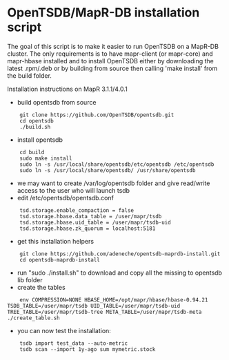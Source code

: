 OpenTSDB/MapR-DB installation script
====================================

The goal of this script is to make it easier to run OpenTSDB on a MapR-DB cluster.
The only requirements is to have mapr-client (or mapr-core) and mapr-hbase installed and to install OpenTSDB either by downloading the latest .rpm/.deb or by building from source then calling 'make install' from the build folder.

Installation instructions on MapR 3.1.1/4.0.1
- build opentsdb from source
```
	git clone https://github.com/OpenTSDB/opentsdb.git
	cd opentsdb
	./build.sh
```
- install opentsdb
```
	cd build
	sudo make install
	sudo ln -s /usr/local/share/opentsdb/etc/opentsdb /etc/opentsdb
	sudo ln -s /usr/local/share/opentsdb/ /usr/share/opentsdb
```
- we may want to create /var/log/opentsdb folder and give read/write access to the user who will launch tsdb
- edit /etc/opentsdb/opentsdb.conf
```
	tsd.storage.enable_compaction = false
	tsd.storage.hbase.data_table = /user/mapr/tsdb
	tsd.storage.hbase.uid_table = /user/mapr/tsdb-uid
	tsd.storage.hbase.zk_quorum = localhost:5181
```
- get this installation helpers
```
	git clone https://github.com/adeneche/opentsdb-maprdb-install.git
	cd opentsdb-maprdb-install
```
- run "sudo ./install.sh" to download and copy all the missing to opentsdb lib folder
- create the tables
```
	env COMPRESSION=NONE HBASE_HOME=/opt/mapr/hbase/hbase-0.94.21 TSDB_TABLE=/user/mapr/tsdb UID_TABLE=/user/mapr/tsdb-uid TREE_TABLE=/user/mapr/tsdb-tree META_TABLE=/user/mapr/tsdb-meta ./create_table.sh
```
- you can now test the installation:
```
	tsdb import test_data --auto-metric
	tsdb scan --import 1y-ago sum mymetric.stock
```